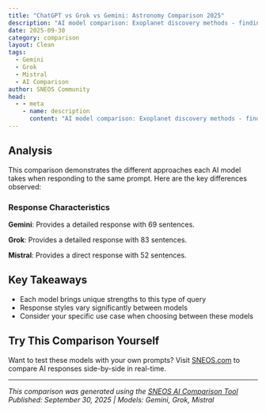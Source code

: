 ```yaml
---
title: "ChatGPT vs Grok vs Gemini: Astronomy Comparison 2025"
description: "AI model comparison: Exoplanet discovery methods - finding Earth-like planets..."
date: 2025-09-30
category: comparison
layout: Clean
tags:
  - Gemini
  - Grok
  - Mistral
  - AI Comparison
author: SNEOS Community
head:
  - - meta
    - name: description
      content: "AI model comparison: Exoplanet discovery methods - finding Earth-like planets..."
---
```


<ChatComparison
  title="ChatGPT vs Grok vs Gemini: Astronomy Comparison 2025"
  prompt="Exoplanet discovery methods - finding Earth-like planets"
  :responses='{
    "Gemini": "Finding Earth-like planets is one of the most exciting and challenging goals in astronomy today. These planets, with their potential for liquid water and possibly life, are incredibly difficult to detect due to their small size and faintness compared to their host stars. Here\u0027s an overview of the primary exoplanet discovery methods and their effectiveness in finding Earth-like planets:\n\n**1. Radial Velocity (Doppler Spectroscopy):**\n\n*   **How it works:**  A star with a planet orbiting it doesn\u0027t stay perfectly still. The planet\u0027s gravity causes the star to wobble slightly in a small orbit. This wobble causes the star\u0027s light to shift in wavelength due to the Doppler effect.  When the star is moving towards us, its light is blueshifted (shorter wavelengths), and when it\u0027s moving away, its light is redshifted (longer wavelengths).  Measuring these tiny shifts allows astronomers to infer the presence and mass of the orbiting planet.\n*   **Strengths:**  Relatively easy to implement from ground-based telescopes.  Can provide information about the planet\u0027s minimum mass (a lower limit because we don\u0027t know the inclination of the orbit relative to our line of sight).  Works best for massive planets close to their stars.\n*   **Weaknesses:**  Less sensitive to small, low-mass planets (like Earth) and planets far from their stars (longer orbital periods).  The Doppler signal from an Earth-like planet is incredibly weak and difficult to detect. It\u0027s also sensitive to stellar activity (starspots, flares), which can mimic planetary signals.\n*   **Earth-like planets:**  Hasn\u0027t yet reliably detected a true Earth analog (Earth-sized planet in the habitable zone of a Sun-like star). Extremely challenging. Requires very long observation periods (years) and extremely precise measurements.\n\n**2. Transit Photometry:**\n\n*   **How it works:**  When a planet passes in front of its star (transits), it blocks a tiny fraction of the star\u0027s light, causing a slight dip in the star\u0027s brightness.  By measuring these dips, astronomers can determine the planet\u0027s size, orbital period, and, combined with radial velocity data, its density.\n*   **Strengths:**  Highly sensitive and can detect relatively small planets. Works well with space-based telescopes like Kepler and TESS because they can monitor the brightness of thousands of stars simultaneously for long periods.  Provides a precise measurement of the planet\u0027s radius.\n*   **Weaknesses:**  Requires the planet\u0027s orbit to be aligned edge-on to our line of sight (a relatively rare occurrence). Can be difficult to confirm transit signals, as other phenomena (starspots, eclipsing binaries) can mimic transits.  Can be difficult to determine mass without radial velocity data.\n*   **Earth-like planets:**  Kepler found several Earth-sized planets in the habitable zones of their stars. TESS is finding numerous smaller planet candidates closer to Earth, which will be followed up for characterization.  This is the *most successful* method for finding Earth-sized planets, but confirmation and further characterization are still challenging.\n\n**3. Direct Imaging:**\n\n*   **How it works:**  This method involves directly taking a picture of the planet.  This is extremely difficult because planets are very faint and close to their much brighter host stars.  Techniques like coronagraphs (which block the starlight) and adaptive optics (which correct for atmospheric distortion) are necessary.\n*   **Strengths:**  Provides direct information about the planet\u0027s atmosphere (through spectroscopy).  Can measure the planet\u0027s brightness and temperature.  Works best for young, hot, massive planets that are far from their stars.\n*   **Weaknesses:**  Extremely challenging and requires very large telescopes and advanced technology.  Difficult to detect small, cool planets like Earth because they are too faint and close to their stars.\n*   **Earth-like planets:**  Hasn\u0027t yet directly imaged a true Earth analog.  Future telescopes like the Extremely Large Telescope (ELT), the Nancy Grace Roman Space Telescope, and HabEx/LUVOIR concepts are being designed with the goal of directly imaging Earth-like planets.\n\n**4. Gravitational Microlensing:**\n\n*   **How it works:**  When a massive object (like a star) passes in front of a more distant star, its gravity bends the light from the background star, magnifying it temporarily.  If the lensing star has a planet orbiting it, the planet can cause a small, additional spike in the magnification.\n*   **Strengths:**  Can detect planets at large distances from their stars and even rogue planets (planets not orbiting a star).  Sensitive to planets of all masses, including Earth-mass planets.\n*   **Weaknesses:**  Rare and unpredictable events.  The lensing star is typically too far away to allow for follow-up observations. The effect is transient, making it difficult to confirm the planet.\n*   **Earth-like planets:**  Has detected a few Earth-mass planets, but the transient nature of the events makes it difficult to study them in detail.  Useful for providing a statistical census of planets in our galaxy.\n\n**5. Astrometry:**\n\n*   **How it works:**  Similar to radial velocity, astrometry measures the wobble of a star due to the gravitational pull of an orbiting planet.  However, instead of measuring changes in the star\u0027s radial velocity, astrometry measures changes in the star\u0027s position on the sky.\n*   **Strengths:**  Potentially sensitive to planets with long orbital periods. Complementary to radial velocity measurements.\n*   **Weaknesses:**  Extremely difficult to measure the tiny changes in stellar position required to detect Earth-like planets.\n*   **Earth-like planets:**  Hasn\u0027t yet reliably detected an Earth analog.  The European Space Agency\u0027s Gaia mission is making very precise astrometric measurements, which may lead to the discovery of some giant planets and potentially smaller planets in the future.\n\n**Key Challenges in Finding Earth-like Planets:**\n\n*   **Small Size and Mass:** Earth-like planets are small and have low masses, making them difficult to detect using any method.\n*   **Faintness:** They are much fainter than their host stars, making direct imaging extremely challenging.\n*   **Long Orbital Periods:** Planets in the habitable zones of Sun-like stars have orbital periods of around one year, requiring long-term observations.\n*   **Stellar Activity:** Starspots, flares, and other forms of stellar activity can mimic planetary signals.\n*   **Instrumental Limitations:** Achieving the required precision for detecting Earth-like planets requires very advanced and expensive instruments.\n\n**Future Prospects:**\n\n*   **Next-generation telescopes:** The Extremely Large Telescope (ELT), the James Webb Space Telescope (JWST), the Nancy Grace Roman Space Telescope, and future space-based telescopes are being designed with the goal of finding and characterizing Earth-like planets.\n*   **Improved Data Analysis Techniques:**  New algorithms and machine learning techniques are being developed to improve the detection and confirmation of exoplanets.\n*   **Atmospheric Characterization:**  JWST and future telescopes will be able to analyze the atmospheres of some exoplanets, searching for biosignatures (indicators of life).\n\n**In conclusion,** finding Earth-like planets is a complex and ongoing endeavor. While transit photometry has been the most successful method to date, future missions utilizing direct imaging and other advanced techniques hold the most promise for finding and characterizing true Earth analogs and potentially discovering life beyond our solar system. It is a slow, painstaking process, but the potential reward \u2013 discovering another world capable of supporting life \u2013 is one of the most profound goals of modern science.\n",
    "Grok": "Discovering exoplanets, especially Earth-like planets (those with the potential to support life due to similarities in size, composition, and location in the habitable zone of their star), is a major goal of modern astronomy. Several methods are used to detect exoplanets, and each has its strengths and limitations when it comes to identifying Earth-like planets. Below, I outline the primary methods for exoplanet discovery and their relevance to finding Earth-like planets.\n\n---\n\n### 1. **Transit Photometry**\n- **How it Works**: This method measures the tiny dip in a star\u0027s brightness as an exoplanet passes (transits) in front of it. The amount of dimming is proportional to the planet\u0027s size, and the frequency of transits reveals the planet\u0027s orbital period (and thus its distance from the star).\n- **Advantages for Earth-like Planets**:\n  - Highly sensitive to small planets, especially when using space-based telescopes like NASA\u0027s Kepler and TESS (Transiting Exoplanet Survey Satellite).\n  - Can estimate a planet\u2019s radius and, if combined with other data, its potential habitability (e.g., if it orbits within the habitable zone, where liquid water could exist).\n- **Challenges**:\n  - Requires the planet\u2019s orbit to be aligned such that it crosses the star\u2019s disk from our perspective (only a small fraction of systems are aligned this way).\n  - False positives (e.g., binary star systems) can mimic planetary transits and require follow-up observations.\n  - Hard to detect Earth-like planets around Sun-like stars due to the small signal (an Earth-like transit causes a brightness dip of only ~0.01%).\n- **Successes**: The Kepler mission has identified thousands of exoplanet candidates, many in the habitable zone, though most orbit smaller, dimmer stars (red dwarfs) rather than Sun-like stars.\n\n---\n\n### 2. **Radial Velocity (Doppler Spectroscopy)**\n- **How it Works**: This method detects the gravitational effect of a planet on its host star. As a planet orbits, it causes the star to wobble slightly, which can be measured as a shift in the star\u2019s spectral lines due to the Doppler effect.\n- **Advantages for Earth-like Planets**:\n  - Can measure a planet\u2019s minimum mass (if the orbit\u2019s inclination is known, the exact mass can be determined).\n  - Works for non-transiting planets, unlike transit photometry.\n  - Can detect planets in the habitable zone of Sun-like stars with sufficiently precise instruments.\n- **Challenges**:\n  - Detecting Earth-mass planets requires extremely high precision (sub-meter-per-second velocity shifts), as Earth\u2019s effect on the Sun is only about 9 cm/s.\n  - Stellar activity (e.g., starspots) can mimic or obscure planetary signals.\n  - Best suited for closer, brighter stars due to the need for high-resolution spectra.\n- **Successes**: instruments like HARPS and ESPRESSO have pushed the limits of precision, detecting small, potentially rocky planets, though true Earth analogs remain elusive.\n\n---\n\n### 3. **Direct Imaging**\n- **How it Works**: This method involves capturing images of the planet by blocking out the star\u2019s light using a coronagraph or starshade and observing the faint reflected light from the planet.\n- **Advantages for Earth-like Planets**:\n  - Can provide direct information about a planet\u2019s orbit, size, and (with spectroscopy) its atmosphere, which is critical for assessing habitability (e.g., detecting water vapor, oxygen, or methane).\n  - Targets planets in wider orbits, including those in the habitable zone of Sun-like stars.\n- **Challenges**:\n  - Extremely difficult due to the brightness contrast between the star and planet (an Earth-like planet is about 10 billion times fainter than its host star in visible light).\n  - Currently limited to young, large planets (like gas giants) or planets around very nearby stars.\n  - Requires advanced technology, such as adaptive optics and space-based observatories.\n- **Future Prospects**: Upcoming missions like the Nancy Grace Roman Space Telescope and concepts like the Habitable Worlds Observatory aim to image Earth-like planets around nearby stars.\n\n---\n\n### 4. **Microlensing**\n- **How it Works**: This method relies on the gravitational lensing effect, where a foreground star (and its orbiting planet) bends and magnifies the light of a background star. The planet\u2019s presence causes a small additional distortion in the light curve.\n- **Advantages for Earth-like Planets**:\n  - Sensitive to low-mass planets, including Earth-like ones, even at large distances from their stars (e.g., in the habitable zone).\n  - Can detect planets in systems far from Earth, unlike other methods.\n- **Challenges**:\n  - Events are rare, one-time occurrences, making follow-up observations impossible.\n  - Does not provide detailed information about the planet\u2019s orbit or atmosphere.\n  - Less effective for nearby stars, where most follow-up studies are feasible.\n- **Successes**: Surveys like OGLE and MOA have detected some low-mass planets, though Earth-like planets remain rare finds with this method.\n\n---\n\n### 5. **Astrometry**\n- **How it Works**: This method measures the tiny positional shift (wobble) of a star caused by the gravitational pull of an orbiting planet.\n- **Advantages for Earth-like Planets**:\n  - Sensitive to planets in wider orbits, including those in the habitable zone.\n  - Does not require the planet to transit or be aligned with our line of sight.\n- **Challenges**:\n  - Requires extremely precise measurements of stellar positions (microarcsecond accuracy for Earth-like planets around Sun-like stars).\n  - Currently not sensitive enough for Earth-mass planets, though future missions may improve this.\n- **Future Prospects**: The Gaia mission, while primarily focused on stellar mapping, may detect some massive planets via astrometry, and future observatories could push the limits toward Earth-like detections.\n\n---\n\n### Challenges in Finding Earth-like Planets\n- **Size and Mass**: Earth-like planets are small and have low mass, making their signals (whether in brightness dips, stellar wobble, or reflected light) very weak and hard to detect with current technology.\n- **Habitable Zone**: For Sun-like stars, the habitable zone is farther out, meaning longer orbital periods and rarer transit events or smaller radial velocity signals.\n- **Atmospheric Characterization**: Even when an Earth-like planet is found, determining its habitability requires studying its atmosphere (e.g., via spectroscopy during transits), which is currently only feasible for planets around small, dim stars or with next-generation telescopes.\n- **Stellar Noise**: Variability in the host star (e.g., flares, spots) can mask or mimic the signal of an Earth-like planet.\n\n---\n\n### Key Missions and Instruments for Finding Earth-like Planets\n- **Past and Current**:\n  - **Kepler Space Telescope**: Discovered thousands of exoplanets, including many Earth-sized candidates in the habitable zone, mostly around smaller stars.\n  - **TESS (Transiting Exoplanet Survey Satellite)**: Focuses on nearby stars, identifying planets for follow-up with other telescopes.\n  - **HARPS (High Accuracy Radial Velocity Planet Searcher)**: Ground-based instrument that has detected many small planets via radial velocity.\n- **Future**:\n  - **James Webb Space Telescope (JWST)**: Can study the atmospheres of transiting Earth-like planets around small stars via transmission spectroscopy.\n  - **PLATO (ESA mission)**: Aims to find Earth-like planets around Sun-like stars using transit photometry.\n  - **Nancy Grace Roman Space Telescope**: Will use microlensing and direct imaging to search for Earth-like planets.\n  - **Habitable Worlds Observatory (HWO)**: A proposed NASA mission to directly image Earth-like planets around nearby Sun-like stars in the 2030s or later.\n\n---\n\n### What Constitutes an \u0022Earth-like\u0022 Planet?\nTo be considered Earth-like and potentially habitable, a planet generally needs:\n- A size and mass similar to Earth (radius ~0.8\u20131.2 Earth radii, mass ~0.5\u20132 Earth masses), suggesting a rocky composition.\n- An orbit in the habitable zone of its star, where temperatures allow for liquid water.\n- A suitable atmosphere (not too thin like Mars or too thick like Venus), which can only be confirmed with spectroscopic observations.\n- A host star that is stable over long timescales (Sun-like stars or quiet red dwarfs are prime targets).\n\n---\n\n### Conclusion\nWhile thousands of exoplanets have been discovered, true Earth-like planets\u2014small, rocky, in the habitable zone of a Sun-like star, with potential for liquid water and life\u2014are still beyond the reach of current technology in most cases. Transit photometry and radial velocity have been the most successful methods so far, but direct imaging and future missions hold the key to not only finding these planets but also characterizing their atmospheres for signs of habitability. The field is rapidly advancing, and the next few decades are likely to bring exciting discoveries of Earth analogs.",
    "Mistral": "Discovering exoplanets, especially Earth-like planets, involves several methods. Each method has its strengths and weaknesses, and often, multiple methods are used in conjunction to confirm the presence of an exoplanet. Here are some of the primary methods used for exoplanet discovery:\n\n1. **Transit Method**:\n   - **Description**: This method detects exoplanets by observing the slight dimming of a star\u0027s light as a planet passes in front of it.\n   - **Strengths**: Effective for finding planets with short orbital periods. Can provide information about the planet\u0027s size and orbital period.\n   - **Weaknesses**: Limited to planets whose orbits are aligned with our line of sight. Requires precise photometric measurements.\n   - **Example**: Kepler Space Telescope, TESS (Transiting Exoplanet Survey Satellite).\n\n2. **Radial Velocity Method**:\n   - **Description**: Measures the Doppler shift in the star\u0027s spectrum caused by the gravitational tug of an orbiting planet.\n   - **Strengths**: Can detect planets with a wide range of orbital periods and masses. Provides information about the planet\u0027s mass and orbital characteristics.\n   - **Weaknesses**: Less sensitive to smaller, Earth-like planets. Requires high-precision spectroscopy.\n   - **Example**: HARPS (High Accuracy Radial velocity Planet Searcher).\n\n3. **Gravitational Microlensing**:\n   - **Description**: Detects the gravitational lensing effect caused by a foreground star and its planet(s) passing in front of a background star.\n   - **Strengths**: Can detect planets at large distances from Earth. Sensitive to low-mass planets.\n   - **Weaknesses**: Rare and unpredictable events. Requires continuous monitoring of millions of stars.\n   - **Example**: OGLE (Optical Gravitational Lensing Experiment).\n\n4. **Direct Imaging**:\n   - **Description**: Directly photographs the exoplanet by blocking the light from the star using a coronagraph.\n   - **Strengths**: Provides direct images and spectra of the planet. Can study the planet\u0027s atmosphere and surface features.\n   - **Weaknesses**: Limited to young, massive planets far from their stars. Requires advanced technology to block the star\u0027s light.\n   - **Example**: SPHERE (Spectro-Polarimetric High-contrast Exoplanet REsearch) instrument on the Very Large Telescope (VLT).\n\n5. **Astrometry**:\n   - **Description**: Measures the tiny wobbles in a star\u0027s position caused by the gravitational pull of an orbiting planet.\n   - **Strengths**: Can detect planets with long orbital periods. Provides information about the planet\u0027s mass and orbital characteristics.\n   - **Weaknesses**: Requires extremely precise measurements. Less sensitive to smaller planets.\n   - **Example**: Gaia Space Observatory.\n\n6. **Transit Timing Variations (TTV)**:\n   - **Description**: Measures variations in the timing of transits caused by the gravitational interactions between multiple planets in a system.\n   - **Strengths**: Can detect additional planets in a system. Provides information about the masses and orbits of the planets.\n   - **Weaknesses**: Requires precise timing measurements. Limited to systems with multiple planets.\n   - **Example**: Kepler Space Telescope.\n\n7. **Pulsar Timing**:\n   - **Description**: Measures variations in the timing of pulses from a pulsar caused by the gravitational pull of an orbiting planet.\n   - **Strengths**: Highly sensitive to small planets. Provides precise measurements of planetary masses and orbits.\n   - **Weaknesses**: Limited to planets orbiting pulsars, which are rare.\n   - **Example**: Discovery of the first exoplanets around the pulsar PSR B1257\u002B12.\n\nEach of these methods contributes to our understanding of exoplanets and helps in the search for Earth-like planets. Combining data from multiple methods often provides the most comprehensive picture of an exoplanet\u0027s characteristics."
  }'
  published-date="11:49"
/>

## Analysis

This comparison demonstrates the different approaches each AI model takes when responding to the same prompt. Here are the key differences observed:

### Response Characteristics

**Gemini**: Provides a detailed response with 69 sentences. 

**Grok**: Provides a detailed response with 83 sentences. 

**Mistral**: Provides a direct response with 52 sentences. 

## Key Takeaways

- Each model brings unique strengths to this type of query
- Response styles vary significantly between models
- Consider your specific use case when choosing between these models

## Try This Comparison Yourself

Want to test these models with your own prompts? Visit [SNEOS.com](https://sneos.com) to compare AI responses side-by-side in real-time.

---

*This comparison was generated using the [SNEOS AI Comparison Tool](https://sneos.com)*
*Published: September 30, 2025 | Models: Gemini, Grok, Mistral*
